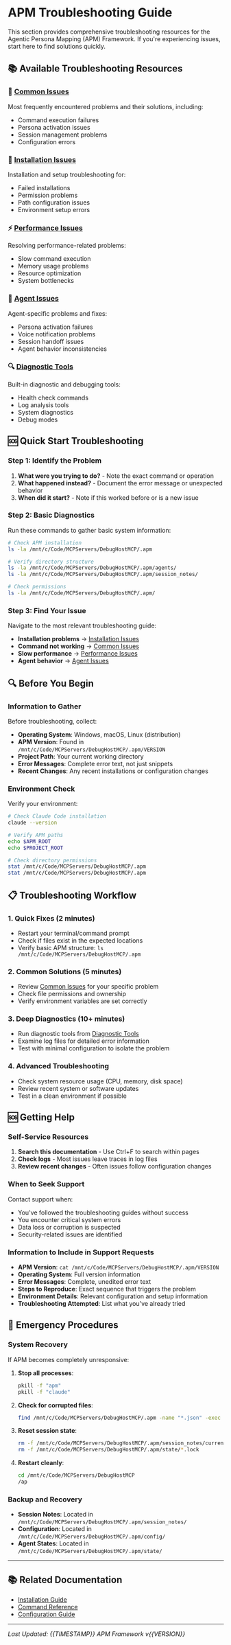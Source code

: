 # APM Troubleshooting Guide

This section provides comprehensive troubleshooting resources for the Agentic Persona Mapping (APM) Framework. If you're experiencing issues, start here to find solutions quickly.

## 📚 Available Troubleshooting Resources

### 🔧 [Common Issues](common-issues.md)
Most frequently encountered problems and their solutions, including:
- Command execution failures
- Persona activation issues
- Session management problems
- Configuration errors

### 🚀 [Installation Issues](installation-issues.md)
Installation and setup troubleshooting for:
- Failed installations
- Permission problems
- Path configuration issues
- Environment setup errors

### ⚡ [Performance Issues](performance-issues.md)
Resolving performance-related problems:
- Slow command execution
- Memory usage problems
- Resource optimization
- System bottlenecks

### 🤖 [Agent Issues](agent-issues.md)
Agent-specific problems and fixes:
- Persona activation failures
- Voice notification problems
- Session handoff issues
- Agent behavior inconsistencies

### 🔍 [Diagnostic Tools](diagnostic-tools.md)
Built-in diagnostic and debugging tools:
- Health check commands
- Log analysis tools
- System diagnostics
- Debug modes

## 🆘 Quick Start Troubleshooting

### Step 1: Identify the Problem
1. **What were you trying to do?** - Note the exact command or operation
2. **What happened instead?** - Document the error message or unexpected behavior
3. **When did it start?** - Note if this worked before or is a new issue

### Step 2: Basic Diagnostics
Run these commands to gather basic system information:

```bash
# Check APM installation
ls -la /mnt/c/Code/MCPServers/DebugHostMCP/.apm

# Verify directory structure
ls -la /mnt/c/Code/MCPServers/DebugHostMCP/.apm/agents/
ls -la /mnt/c/Code/MCPServers/DebugHostMCP/.apm/session_notes/

# Check permissions
ls -la /mnt/c/Code/MCPServers/DebugHostMCP/.apm/
```

### Step 3: Find Your Issue
Navigate to the most relevant troubleshooting guide:
- **Installation problems** → [Installation Issues](installation-issues.md)
- **Command not working** → [Common Issues](common-issues.md)
- **Slow performance** → [Performance Issues](performance-issues.md)
- **Agent behavior** → [Agent Issues](agent-issues.md)

## 🔍 Before You Begin

### Information to Gather
Before troubleshooting, collect:
- **Operating System**: Windows, macOS, Linux (distribution)
- **APM Version**: Found in `/mnt/c/Code/MCPServers/DebugHostMCP/.apm/VERSION`
- **Project Path**: Your current working directory
- **Error Messages**: Complete error text, not just snippets
- **Recent Changes**: Any recent installations or configuration changes

### Environment Check
Verify your environment:

```bash
# Check Claude Code installation
claude --version

# Verify APM paths
echo $APM_ROOT
echo $PROJECT_ROOT

# Check directory permissions
stat /mnt/c/Code/MCPServers/DebugHostMCP/.apm
stat /mnt/c/Code/MCPServers/DebugHostMCP/.apm
```

## 📋 Troubleshooting Workflow

### 1. Quick Fixes (2 minutes)
- Restart your terminal/command prompt
- Check if files exist in the expected locations
- Verify basic APM structure: `ls /mnt/c/Code/MCPServers/DebugHostMCP/.apm`

### 2. Common Solutions (5 minutes)
- Review [Common Issues](common-issues.md) for your specific problem
- Check file permissions and ownership
- Verify environment variables are set correctly

### 3. Deep Diagnostics (10+ minutes)
- Run diagnostic tools from [Diagnostic Tools](diagnostic-tools.md)
- Examine log files for detailed error information
- Test with minimal configuration to isolate the problem

### 4. Advanced Troubleshooting
- Check system resource usage (CPU, memory, disk space)
- Review recent system or software updates
- Test in a clean environment if possible

## 🆘 Getting Help

### Self-Service Resources
1. **Search this documentation** - Use Ctrl+F to search within pages
2. **Check logs** - Most issues leave traces in log files
3. **Review recent changes** - Often issues follow configuration changes

### When to Seek Support
Contact support when:
- You've followed the troubleshooting guides without success
- You encounter critical system errors
- Data loss or corruption is suspected
- Security-related issues are identified

### Information to Include in Support Requests
- **APM Version**: `cat /mnt/c/Code/MCPServers/DebugHostMCP/.apm/VERSION`
- **Operating System**: Full version information
- **Error Messages**: Complete, unedited error text
- **Steps to Reproduce**: Exact sequence that triggers the problem
- **Environment Details**: Relevant configuration and setup information
- **Troubleshooting Attempted**: List what you've already tried

## 🔧 Emergency Procedures

### System Recovery
If APM becomes completely unresponsive:

1. **Stop all processes**:
   ```bash
   pkill -f "apm"
   pkill -f "claude"
   ```

2. **Check for corrupted files**:
   ```bash
   find /mnt/c/Code/MCPServers/DebugHostMCP/.apm -name "*.json" -exec python -m json.tool {} \; > /dev/null
   ```

3. **Reset session state**:
   ```bash
   rm -f /mnt/c/Code/MCPServers/DebugHostMCP/.apm/session_notes/current_session.md
   rm -f /mnt/c/Code/MCPServers/DebugHostMCP/.apm/state/*.lock
   ```

4. **Restart cleanly**:
   ```bash
   cd /mnt/c/Code/MCPServers/DebugHostMCP
   /ap
   ```

### Backup and Recovery
- **Session Notes**: Located in `/mnt/c/Code/MCPServers/DebugHostMCP/.apm/session_notes/`
- **Configuration**: Located in `/mnt/c/Code/MCPServers/DebugHostMCP/.apm/config/`
- **Agent States**: Located in `/mnt/c/Code/MCPServers/DebugHostMCP/.apm/state/`

---

## 📚 Related Documentation

- [Installation Guide](../01-getting-started/installation-verification.md)
- [Command Reference](../04-commands/README.md)
- [Configuration Guide](../05-configuration/README.md)

---

*Last Updated: {{TIMESTAMP}}*
*APM Framework v{{VERSION}}*